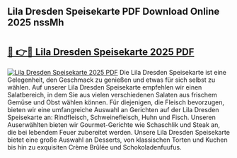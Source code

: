 ## Lila Dresden Speisekarte PDF Download Online 2025 nssMh

# <h2><a href="http://gc9wo6.nevu.top/?p=Lila+Dresden+Speisekarte">🔗 👉🔴 Lila Dresden Speisekarte 2025 PDF</a></h2>

[![Lila Dresden Speisekarte 2025 PDF](https://i.imgur.com/dBaPXMq.png)](http://gc9wo6.nevu.top/?p=Lila+Dresden+Speisekarte)
Die Lila Dresden Speisekarte ist eine Gelegenheit, den Geschmack zu genießen und etwas für sich selbst zu wählen. Auf unserer Lila Dresden Speisekarte empfehlen wir einen Salatbereich, in dem Sie aus vielen verschiedenen Salaten aus frischem Gemüse und Obst wählen können. Für diejenigen, die Fleisch bevorzugen, bieten wir eine umfangreiche Auswahl an Gerichten auf der Lila Dresden Speisekarte an: Rindfleisch, Schweinefleisch, Huhn und Fisch. Unseren Auserwählten bieten wir Gourmet-Gerichte wie Schaschlik und Steak an, die bei lebendem Feuer zubereitet werden. Unsere Lila Dresden Speisekarte bietet eine große Auswahl an Desserts, von klassischen Torten und Kuchen bis hin zu exquisiten Crème Brûlée und Schokoladenfuufus.
